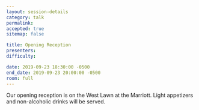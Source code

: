 ```yaml
---
layout: session-details
category: talk
permalink:
accepted: true
sitemap: false

title: Opening Reception
presenters:
difficulty:

date: 2019-09-23 18:30:00 -0500
end_date: 2019-09-23 20:00:00 -0500
room: full
---
```


Our opening reception is on the West Lawn at the Marriott. Light appetizers and non-alcoholic drinks will be served.
